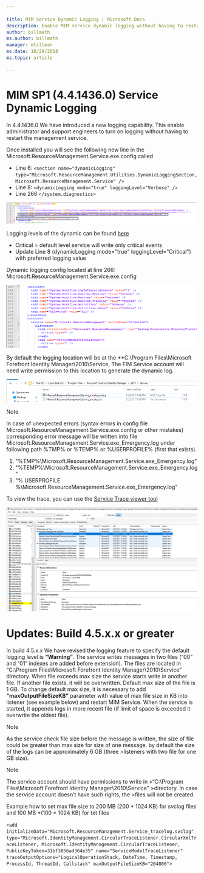 ```yaml
---

title: MIM Service Dynamic Logging | Microsoft Docs
description: Enable MIM service dynamic logging without having to restart the management service
author: billmath
ms.author: billmath
manager: mtillman
ms.date: 10/29/2018
ms.topic: article

---
```





# MIM SP1 (4.4.1436.0)  Service Dynamic Logging

In 4.4.1436.0 We have introduced a new logging capability. This enable administrator and support engineers to turn on logging without having to restart the management service.

Once installed you will see the following new line in the Microsoft.ResourceManagement.Service.exe.config  called

*	Line 6: ``<section name="dynamicLogging" type="Microsoft.ResourceManagement.Utilities.DynamicLoggingSection, Microsoft.ResourceManagement.Service" />``
*	Line 8:  ``<dynamicLogging mode="true" loggingLevel="Verbose" />``
*	Line 266 ``</system.diagnostics> ``

![Highlighted sections showing the new dynamic logging entries](media/mim-service-dynamic-logging/screen01.png)

Logging levels of the dynamic can be found [here](https://msdn.microsoft.com/library/ms733025(v=vs.110).aspx#Anchor_3)

- Critical = default level service will write only critical events
- Update Line 8 (dynamicLogging mode="true" loggingLevel="Critical") with preferred logging value

Dynamic logging config located at line 266: Microsoft.ResourceManagement.Service.exe.config

![Highlighted sections showing lines with the various logging areas available](media/mim-service-dynamic-logging/screen02.png)

By default the logging location will be at the **C:\Program Files\Microsoft Forefront Identity Manager\2010\Service, The FIM Service account will need write permission to this location to generate the dynamic log.

![Folder location of the logs](media/mim-service-dynamic-logging/screen03.png)

> [!NOTE]
>  In case of unexpected errors (syntax errors in config file Microsoft.ResourceManagement.Service.exe.config or other mistakes) corresponding error message will be written into file Microsoft.ResourceManagement.Service.exe_Emergency.log under following path %TMP% or %TEMP% or %USERPROFILE% (first that exists).  
> 1. "%TMP%\Microsoft.ResourceManagement.Service.exe_Emergency.log"
> 2. "%TEMP%\Microsoft.ResourceManagement.Service.exe_Emergency.log"
> 3. "% USERPROFILE %\Microsoft.ResourceManagement.Service.exe_Emergency.log"

To view the trace, you can use the [Service Trace viewer tool](https://msdn.microsoft.com//library/aa751795(v=vs.110).aspx)

 ![Service trace viewer screenshot](media/mim-service-dynamic-logging/screen04.png)

# Updates: Build 4.5.x.x or greater

In build 4.5.x.x We have revised the logging feature to specify the default logging level is **“Warning”**. The service writes messages in two files (“00” and “01” indexes are added before extension). The files are located in “C:\Program Files\Microsoft Forefront Identity Manager\2010\Service” directory. When file exceeds max size the service starts write in another file. If another file exists, it will be overwritten. Default max size of the file is 1 GB. To change default max size, it is necessary to add **“maxOutputFileSizeKB”** parameter with value of max file size in KB into listener (see example below) and restart MIM Service. When the service is started, it appends logs in more recent file (if limit of space is exceeded it overwrite the oldest file). 

> [!NOTE] 
> As the service check file size before the message is written, the size of file could be greater than max size for size of one message. by default the size of the logs can be approximately 6 GB (three >listeners with two file for one GB size).

> [!NOTE] 
> The service account should have permissions to write in >“C:\Program Files\Microsoft Forefront Identity Manager\2010\Service” >directory. In case the service account doesn’t have such rights, the >files will not be created.

Example how to set max file size to 200 MB (200 * 1024 KB) for svclog files and 100 MB *(100 * 1024 KB) for txt files

`<add initializeData="Microsoft.ResourceManagement.Service_tracelog.svclog" type="Microsoft.IdentityManagement.CircularTraceListener.CircularXmlTraceListener, Microsoft.IdentityManagement.CircularTraceListener, PublicKeyToken=31bf3856ad364e35" name="ServiceModelTraceListener" traceOutputOptions="LogicalOperationStack, DateTime, Timestamp, ProcessId, ThreadId, Callstack" maxOutputFileSizeKB="204800">`
